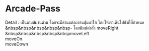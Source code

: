 # Arcade-Pass

Detail : เป็นเกมส์ผ่านด่าน โดยจะมีด่านแต่ละด่านสุ่มมาให้ โดยให้เราเดินไปยังที่ที่กำหนด<br>
&nbsp&nbsp&nbsp&nbsp&nbsp- โดยพิมพ์คำสั่ง moveRight<br>
&nbsp&nbsp&nbsp&nbsp&nbspmoveLeft<br>
                                                                                  moveOn<br>
                                                                                  moveDown<br>
